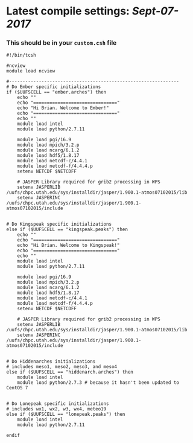 # Latest compile settings: _Sept-07-2017_
### This should be in your `custom.csh` file

    #!/bin/tcsh

    #ncview
    module load ncview

    #---------------------------------------------------------------
    # Do Ember specific initializations
    if ($UUFSCELL == "ember.arches") then
        echo ""
        echo "==============================="
        echo "Hi Brian. Welcome to Ember!"
        echo "==============================="
        echo ""
        module load intel
        module load python/2.7.11

        module load pgi/16.9
        module load mpich/3.2.p
        module load ncarg/6.1.2
        module load hdf5/1.8.17
        module load netcdf-c/4.4.1
        module load netcdf-f/4.4.4.p
        setenv NETCDF $NETCDFF

        # JASPER Library required for grib2 processing in WPS
        setenv JASPERLIB /uufs/chpc.utah.edu/sys/installdir/jasper/1.900.1-atmos07102015/lib
        setenv JASPERINC  /uufs/chpc.utah.edu/sys/installdir/jasper/1.900.1-atmos07102015/include


    # Do Kingspeak specific initializations
    else if ($UUFSCELL == "kingspeak.peaks") then
        echo ""
        echo "==============================="
        echo "Hi Brian. Welcome to Kingspeak!"
        echo "==============================="
        echo ""
        module load intel
        module load python/2.7.11

        module load pgi/16.9
        module load mpich/3.2.p
        module load ncarg/6.1.2
        module load hdf5/1.8.17
        module load netcdf-c/4.4.1
        module load netcdf-f/4.4.4.p
        setenv NETCDF $NETCDFF
        
        # JASPER Library required for grib2 processing in WPS
        setenv JASPERLIB /uufs/chpc.utah.edu/sys/installdir/jasper/1.900.1-atmos07102015/lib
        setenv JASPERINC  /uufs/chpc.utah.edu/sys/installdir/jasper/1.900.1-atmos07102015/include


    # Do Hiddenarches initializations
    # includes meso1, meso2, meso3, and meso4
    else if ($UUFSCELL == "hiddenarch.arches") then
        module load intel
        module load python/2.7.3 # because it hasn't been updated to CentOS 7


    # Do Lonepeak specific initializations
    # includes wx1, wx2, w3, wx4, meteo19
    else if ($UUFSCELL == "lonepeak.peaks") then
        module load intel
        module load python/2.7.11

    endif
